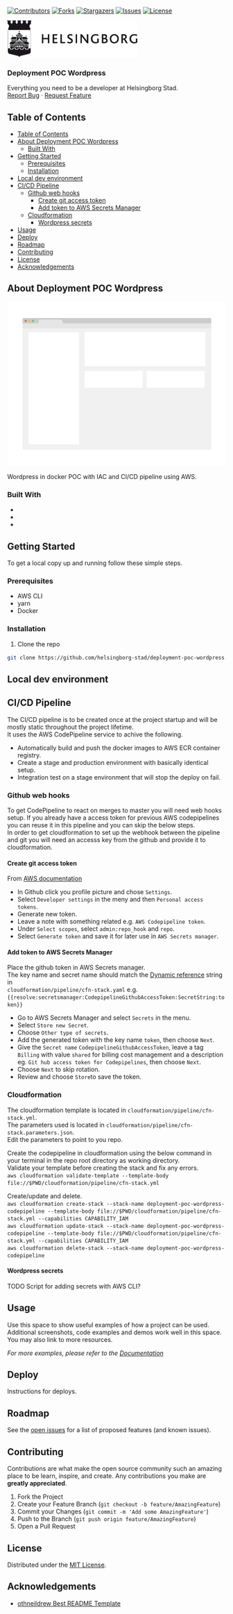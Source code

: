 <!-- SHIELDS -->
[![Contributors][contributors-shield]][contributors-url]
[![Forks][forks-shield]][forks-url]
[![Stargazers][stars-shield]][stars-url]
[![Issues][issues-shield]][issues-url]
[![License][license-shield]][license-url]

<p>
  <a href="https://github.com/helsingborg-stad/dev-guide">
    <img src="images/logo.jpg" alt="Logo" width="300">
  </a>
</p>
<h3>Deployment POC Wordpress</h3>
<p>
  Everything you need to be a developer at Helsingborg Stad.
  <br />
  <a href="https://github.com/helsingborg-stad/dev-guide/issues">Report Bug</a>
  ·
  <a href="https://github.com/helsingborg-stad/dev-guide/issues">Request Feature</a>
</p>




## Table of Contents
- [Table of Contents](#table-of-contents)
- [About Deployment POC Wordpress](#about-deployment-poc-wordpress)
  - [Built With](#built-with)
- [Getting Started](#getting-started)
  - [Prerequisites](#prerequisites)
  - [Installation](#installation)
- [Local dev environment](#local-dev-environment)
- [CI/CD Pipeline](#cicd-pipeline)
  - [Github web hooks](#github-web-hooks)
    - [Create git access token](#create-git-access-token)
    - [Add token to AWS Secrets Manager](#add-token-to-aws-secrets-manager)
  - [Cloudformation](#cloudformation)
    - [Wordpress secrets](#wordpress-secrets)
- [Usage](#usage)
- [Deploy](#deploy)
- [Roadmap](#roadmap)
- [Contributing](#contributing)
- [License](#license)
- [Acknowledgements](#acknowledgements)



## About Deployment POC Wordpress

[![Deployment POC Wordpress Screen Shot][product-screenshot]](https://example.com)

Wordpress in docker POC with IAC and CI/CD pipeline using AWS.



### Built With

* []()
* []()
* []()



## Getting Started

To get a local copy up and running follow these simple steps.



### Prerequisites
* AWS CLI
* yarn
* Docker



### Installation

1. Clone the repo
```sh
git clone https://github.com/helsingborg-stad/deployment-poc-wordpress.git
```
## Local dev environment

## CI/CD Pipeline
The CI/CD pipeline is to be created once at the project startup and will be mostly static throughout the project lifetime.  
It uses the AWS CodePipeline service to achive the following.
* Automatically build and push the docker images to AWS ECR container registry.  
* Create a stage and production environment with basically identical setup.  
* Integration test on a stage environment that will stop the deploy on fail.


### Github web hooks
To get CodePipeline to react on merges to master you will need web hooks setup.
If you already have a access token for previous AWS codepipelines you can reuse it in this pipeline and you can skip the below steps.  
In order to get cloudformation to set up the webhook between the pipeline and git you will need an accesss key from the github and provide it to cloudformation.  

#### Create git access token
From [AWS documentation](https://docs.aws.amazon.com/codepipeline/latest/userguide/GitHub-create-personal-token-CLI.html)
  
* In Github click you profile picture and chose `Settings`.
* Select `Developer settings` in the meny and then `Personal access tokens`.
* Generate new token.
* Leave a note with something related e.g. `AWS Codepipeline token`.
* Under `Select scopes`, select `admin:repo_hook` and `repo`.
* Select `Generate token` and save it for later use in `AWS Secrets manager`. 

#### Add token to AWS Secrets Manager
Place the github token in AWS Secrets manager.  
The key name and secret name should match the [Dynamic reference](https://docs.aws.amazon.com/AWSCloudFormation/latest/UserGuide/dynamic-references.html) string in  
`cloudformation/pipeline/cfn-stack.yaml` e.g. `{{resolve:secretsmanager:CodepipelineGithubAccessToken:SecretString:token}}`  
* Go to AWS Secrets Manager and select `Secrets` in the menu.
* Select `Store new Secret`.
* Choose `Other type of secrets`.
* Add the generated token with the key name `token`, then choose `Next`.
* Give the `Secret name` `CodepipelineGithubAccessToken`, leave a tag `Billing` with value `shared` for billing cost management and a description eg. `Git hub access token for Codepipelines`, then choose `Next`.
* Choose `Next` to skip rotation.
* Review and choose `Store`to save the token.


### Cloudformation
The cloudformation template is located in `cloudformation/pipeline/cfn-stack.yml`.  
The parameters used is located in `cloudformation/pipeline/cfn-stack.parameters.json`.  
Edit the parameters to point to you repo.  
  
Create the codepipeline in cloudformation using the below command in your terminal in the repo root directory as working directory.  
Validate your template before creating the stack and fix any errors.  
`aws cloudformation validate-template --template-body file://$PWD/cloudformation/pipeline/cfn-stack.yml`  
  
Create/update and delete.  
`aws cloudformation create-stack --stack-name deployment-poc-wordpress-codepipeline --template-body file://$PWD/cloudformation/pipeline/cfn-stack.yml --capabilities CAPABILITY_IAM`  
`aws cloudformation update-stack --stack-name deployment-poc-wordpress-codepipeline --template-body file://$PWD/cloudformation/pipeline/cfn-stack.yml --capabilities CAPABILITY_IAM`  
`aws cloudformation delete-stack --stack-name deployment-poc-wordpress-codepipeline`  

#### Wordpress secrets
TODO Script for adding secrets with AWS CLI?




## Usage

Use this space to show useful examples of how a project can be used. Additional screenshots, code examples and demos work well in this space. You may also link to more resources.

_For more examples, please refer to the [Documentation](https://example.com)_



## Deploy

Instructions for deploys.



## Roadmap

See the [open issues][issues-url] for a list of proposed features (and known issues).



## Contributing

Contributions are what make the open source community such an amazing place to be learn, inspire, and create. Any contributions you make are **greatly appreciated**.

1. Fork the Project
2. Create your Feature Branch (`git checkout -b feature/AmazingFeature`)
3. Commit your Changes (`git commit -m 'Add some AmazingFeature'`)
4. Push to the Branch (`git push origin feature/AmazingFeature`)
5. Open a Pull Request



## License

Distributed under the [MIT License][license-url].



## Acknowledgements

- [othneildrew Best README Template](https://github.com/othneildrew/Best-README-Template)



<!-- MARKDOWN LINKS & IMAGES -->
<!-- https://www.markdownguide.org/basic-syntax/#reference-style-links -->
[contributors-shield]: https://img.shields.io/github/contributors/helsingborg-stad/deployment-poc-wordpress.svg?style=flat-square
[contributors-url]: https://github.com/helsingborg-stad/deployment-poc-wordpress/graphs/contributors
[forks-shield]: https://img.shields.io/github/forks/helsingborg-stad/deployment-poc-wordpress.svg?style=flat-square
[forks-url]: https://github.com/helsingborg-stad/deployment-poc-wordpress/network/members
[stars-shield]: https://img.shields.io/github/stars/helsingborg-stad/deployment-poc-wordpress.svg?style=flat-square
[stars-url]: https://github.com/helsingborg-stad/deployment-poc-wordpress/stargazers
[issues-shield]: https://img.shields.io/github/issues/helsingborg-stad/deployment-poc-wordpress.svg?style=flat-square
[issues-url]: https://github.com/helsingborg-stad/deployment-poc-wordpress/issues
[license-shield]: https://img.shields.io/github/license/helsingborg-stad/deployment-poc-wordpress.svg?style=flat-square
[license-url]: https://raw.githubusercontent.com/helsingborg-stad/deployment-poc-wordpress/master/LICENSE
[product-screenshot]: images/screenshot.png




